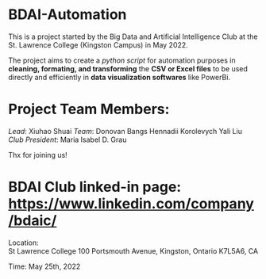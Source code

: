 # BDAI-Automation

This is a project started by the Big Data and Artificial Intelligence Club at the St. Lawrence College (Kingston Campus) in May 2022.

The project aims to create a _python script_ for automation purposes in **cleaning, formating, and transforming** the __CSV or Excel files__ to be used directly and efficiently in __data visualization softwares__ like PowerBi.

# Project Team Members:
*Lead*: Xiuhao Shuai
*Team*: 
Donovan Bangs
Hennadii Korolevych
Yali Liu
*Club President*: Maria Isabel D. Grau

Thx for joining us!
# BDAI Club linked-in page: https://www.linkedin.com/company/bdaic/
Location:  
St Lawrence College
100 Portsmouth Avenue, Kingston, Ontario K7L5A6, CA 

Time: May 25th, 2022
